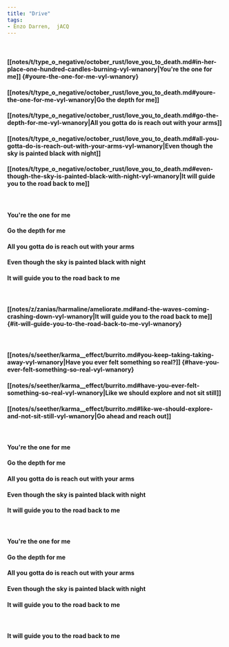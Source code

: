 ```yaml
---
title: "Drive"
tags:
- Enzo Darren,  jACQ
---
```

&nbsp;
#### [[notes/t/type_o_negative/october_rust/love_you_to_death.md#in-her-place-one-hundred-candles-burning-vyl-wnanory|You're the one for me]] {#youre-the-one-for-me-vyl-wnanory}
#### [[notes/t/type_o_negative/october_rust/love_you_to_death.md#youre-the-one-for-me-vyl-wnanory|Go the depth for me]]
#### [[notes/t/type_o_negative/october_rust/love_you_to_death.md#go-the-depth-for-me-vyl-wnanory|All you gotta do is reach out with your arms]]
#### [[notes/t/type_o_negative/october_rust/love_you_to_death.md#all-you-gotta-do-is-reach-out-with-your-arms-vyl-wnanory|Even though the sky is painted black with night]]
#### [[notes/t/type_o_negative/october_rust/love_you_to_death.md#even-though-the-sky-is-painted-black-with-night-vyl-wnanory|It will guide you to the road back to me]]
&nbsp;
#### You're the one for me
#### Go the depth for me
#### All you gotta do is reach out with your arms
#### Even though the sky is painted black with night
#### It will guide you to the road back to me
&nbsp;
#### [[notes/z/zanias/harmaline/ameliorate.md#and-the-waves-coming-crashing-down-vyl-wnanory|It will guide you to the road back to me]] {#it-will-guide-you-to-the-road-back-to-me-vyl-wnanory}
&nbsp;
#### [[notes/s/seether/karma__effect/burrito.md#you-keep-taking-taking-away-vyl-wnanory|Have you ever felt something so real?]] {#have-you-ever-felt-something-so-real-vyl-wnanory}
#### [[notes/s/seether/karma__effect/burrito.md#have-you-ever-felt-something-so-real-vyl-wnanory|Like we should explore and not sit still]]
#### [[notes/s/seether/karma__effect/burrito.md#like-we-should-explore-and-not-sit-still-vyl-wnanory|Go ahead and reach out]]
&nbsp;
#### You're the one for me
#### Go the depth for me
#### All you gotta do is reach out with your arms
#### Even though the sky is painted black with night
#### It will guide you to the road back to me
&nbsp;
#### You're the one for me
#### Go the depth for me
#### All you gotta do is reach out with your arms
#### Even though the sky is painted black with night
#### It will guide you to the road back to me
&nbsp;
#### It will guide you to the road back to me
